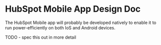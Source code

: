 # HubSpot Mobile App Design Doc

The HubSpot Mobile app will probably be developed natively
to enable it to run power-efficiently on both IoS and Android devices.

TODO - spec this out in more detail
